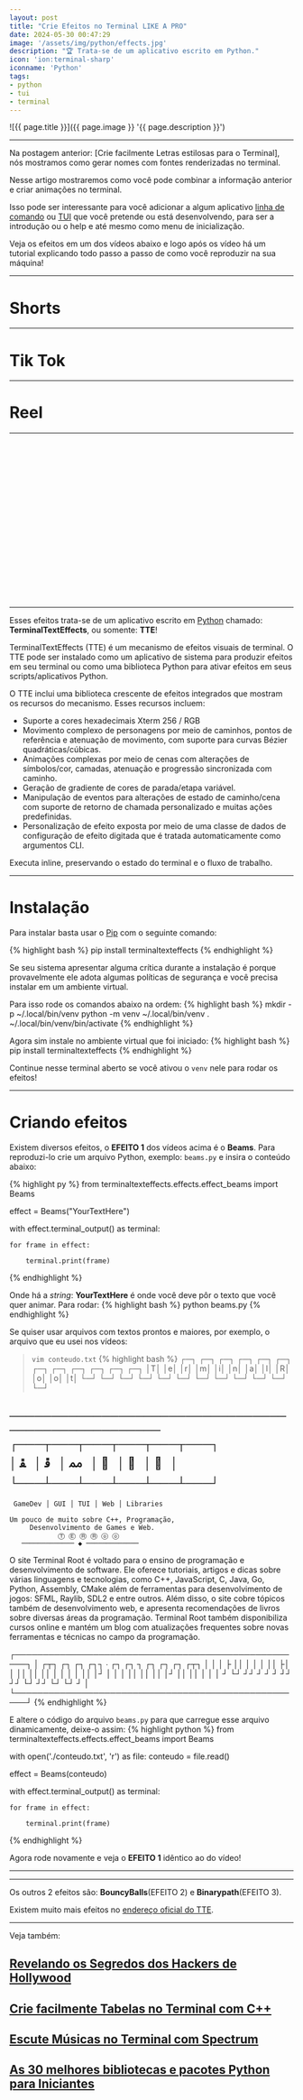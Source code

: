 ```yaml
---
layout: post
title: "Crie Efeitos no Terminal LIKE A PRO"
date: 2024-05-30 00:47:29
image: '/assets/img/python/effects.jpg'
description: "🏆 Trata-se de um aplicativo escrito em Python."
icon: 'ion:terminal-sharp'
iconname: 'Python'
tags:
- python
- tui
- terminal
---
```


![{{ page.title }}]({{ page.image }} '{{ page.description }}')

---

Na postagem anterior: [Crie facilmente Letras estilosas para o Terminal], nós mostramos como gerar nomes com fontes renderizadas no terminal.

Nesse artigo mostraremos como você pode combinar a informação anterior e criar animações no terminal.

Isso pode ser interessante para você adicionar a algum aplicativo [linha de comando](https://terminalroot.com.br/tags#comando) ou [TUI](https://terminalroot.com.br/tags#tui) que você pretende ou está desenvolvendo, para ser a introdução ou o help e até mesmo como menu de inicialização.

Veja os efeitos em um dos vídeos abaixo e logo após os vídeo há um tutorial explicando todo passo a passo de como você reproduzir na sua máquina!

---

# Shorts

---

# Tik Tok

---

# Reel

---


<!-- SQUARE - GAMES ROOT -->
<script async src="//pagead2.googlesyndication.com/pagead/js/adsbygoogle.js"></script>
<ins class="adsbygoogle"
style="display:inline-block;width:336px;height:280px"
data-ad-client="ca-pub-2838251107855362"
data-ad-slot="5351066970"></ins>
<script>
(adsbygoogle = window.adsbygoogle || []).push({});
</script>

---

Esses efeitos trata-se de um aplicativo escrito em [Python](https://terminalroot.com.br/tags#python) chamado: **TerminalTextEffects**, ou somente: **TTE**!

TerminalTextEffects (TTE) é um mecanismo de efeitos visuais de terminal. O TTE pode ser instalado como um aplicativo de sistema para produzir efeitos em seu terminal ou como uma biblioteca Python para ativar efeitos em seus scripts/aplicativos Python. 

O TTE inclui uma biblioteca crescente de efeitos integrados que mostram os recursos do mecanismo. Esses recursos incluem: 
+ Suporte a cores hexadecimais Xterm 256 / RGB 
+ Movimento complexo de personagens por meio de caminhos, pontos de referência e atenuação de movimento, com suporte para curvas Bézier quadráticas/cúbicas. 
+ Animações complexas por meio de cenas com alterações de símbolos/cor, camadas, atenuação e progressão sincronizada com caminho. 
+ Geração de gradiente de cores de parada/etapa variável. 
+ Manipulação de eventos para alterações de estado de caminho/cena com suporte de retorno de chamada personalizado e muitas ações predefinidas. 
+ Personalização de efeito exposta por meio de uma classe de dados de configuração de efeito digitada que é tratada automaticamente como argumentos CLI. 

Executa inline, preservando o estado do terminal e o fluxo de trabalho.

---

# Instalação
Para instalar basta usar o [Pip](https://pypi.org/project/pip/) com o seguinte comando:

{% highlight bash %}
pip install terminaltexteffects
{% endhighlight %}

Se seu sistema apresentar alguma crítica durante a instalação é porque provavelmente ele adota algumas políticas de segurança e você precisa instalar em um ambiente virtual.

Para isso rode os comandos abaixo na ordem:
{% highlight bash %}
mkdir -p ~/.local/bin/venv
python -m venv ~/.local/bin/venv
. ~/.local/bin/venv/bin/activate
{% endhighlight %}

Agora sim instale no ambiente virtual que foi iniciado:
{% highlight bash %}
pip install terminaltexteffects
{% endhighlight %}

Continue nesse terminal aberto se você ativou o `venv` nele para rodar os efeitos!


<!-- RECTANGLE LARGE -->
<script async src="https://pagead2.googlesyndication.com/pagead/js/adsbygoogle.js"></script>
<!-- Informat -->
<ins class="adsbygoogle"
style="display:block"
data-ad-client="ca-pub-2838251107855362"
data-ad-slot="2327980059"
data-ad-format="auto"
data-full-width-responsive="true"></ins>
<script>
(adsbygoogle = window.adsbygoogle || []).push({});
</script>

---

# Criando efeitos
Existem diversos efeitos, o **EFEITO 1** dos vídeos acima é o **Beams**. Para reproduzi-lo crie um arquivo Python, exemplo: `beams.py` e insira o conteúdo abaixo:

{% highlight py %}
from terminaltexteffects.effects.effect_beams import Beams

effect = Beams("YourTextHere")

with effect.terminal_output() as terminal:

    for frame in effect:

        terminal.print(frame)
{% endhighlight %}

Onde há a *string*: **YourTextHere** é onde você deve pôr o texto que você quer animar. Para rodar:
{% highlight bash %}
python beams.py
{% endhighlight %}

Se quiser usar arquivos com textos prontos e maiores, por exemplo, o arquivo que eu usei nos vídeos:

> `vim conteudo.txt`
{% highlight bash %}
┌─┐ ┌─┐ ┌─┐ ┌─┐ ┌─┐ ┌─┐ ┌─┐ ┌─┐     ┌─┐ ┌─┐ ┌─┐ ┌─┐
│T│ │e│ │r│ │m│ │i│ │n│ │a│ │l│     │R│ │o│ │o│ │t│
└─┘ └─┘ └─┘ └─┘ └─┘ └─┘ └─┘ └─┘     └─┘ └─┘ └─┘ └─┘

───────────────────────────────────────────────────
          ┌───┬───┬───┬───┬───┬───┐                               
          │ ﭱ⠀│ ﭰ⠀│ ﳑ⠀│ ⠀│ ⠀│ ⠀│ 
          └───┴───┴───┴───┴───┴───┘
---------------------------------------------------
     GameDev │ GUI │ TUI │ Web │ Libraries

    Um pouco de muito sobre C++, Programação, 
         Desenvolvimento de Games e Web.
                Ⓣ Ⓔ Ⓡ Ⓡ ⓞ ⓞ 
       ───────────── ◆ ─────────────
  O site Terminal Root é voltado para o ensino de 
  programação e desenvolvimento de software. Ele 
  oferece tutoriais, artigos e dicas sobre várias 
  linguagens e tecnologias, como C++, JavaScript, 
  C, Java, Go, Python, Assembly, CMake além de 
  ferramentas para desenvolvimento de jogos: SFML, 
  Raylib, SDL2 e entre outros. Além disso, o site 
  cobre tópicos também de desenvolvimento web, e 
  apresenta recomendações de livros sobre diversas 
  áreas da programação. Terminal Root também 
  disponibiliza cursos online e mantém um blog com 
  atualizações frequentes sobre novas ferramentas 
  e técnicas no campo da programação.

┌────────────────────────────────────────────────────┐
│ ┌┬┐  ┌┐  ┌┐  ┌┐┐  ∙  ┌┐  ┌┐  ┐     ┌┐  ┌┐  ┌┐  ┌┬┐ │ 
│  │   ├   ││  │ │  │  ││  ├│  │     ││  ││  ││   │  │ 
│  │   ││  │┘  │ │  │  ││  ││  ││    │┘  ││  ││   │  │ 
│  ┘   └┘  ┘┘  ┘ ┘  ┘  ┘┘  ┘┘  └┘    ┘┘  └┘  └┘   ┘  │ 
└────────────────────────────────────────────────────┘
{% endhighlight %}

E altere o código do arquivo `beams.py` para que carregue esse arquivo dinamicamente, deixe-o assim:
{% highlight python %}
from terminaltexteffects.effects.effect_beams import Beams

with open('./conteudo.txt', 'r') as file:
    conteudo = file.read()

effect = Beams(conteudo)

with effect.terminal_output() as terminal:

    for frame in effect:

        terminal.print(frame)
{% endhighlight %}

Agora rode novamente e veja o **EFEITO 1** idêntico ao do vídeo!

---

<!-- RECTANGLE 2 - OnParagragraph -->
<script async src="//pagead2.googlesyndication.com/pagead/js/adsbygoogle.js"></script>
<ins class="adsbygoogle"
style="display:block; text-align:center;"
data-ad-layout="in-article"
data-ad-format="fluid"
data-ad-client="ca-pub-2838251107855362"
data-ad-slot="8549252987"></ins>
<script>
(adsbygoogle = window.adsbygoogle || []).push({});
</script>

---

Os outros 2 efeitos são: **BouncyBalls**(EFEITO 2) e **Binarypath**(EFEITO 3).

Existem muito mais efeitos no [endereço oficial do TTE](https://chrisbuilds.github.io/terminaltexteffects/).

---

Veja também:
## [Revelando os Segredos dos Hackers de Hollywood](https://terminalroot.com.br/2020/10/revelando-os-segredos-dos-hackers-de-hollywood.html)
## [Crie facilmente Tabelas no Terminal com C++](https://terminalroot.com.br/2022/04/crie-facilmente-tabelas-no-terminal-com-cpp.html)
## [Escute Músicas no Terminal com Spectrum](https://terminalroot.com.br/2023/04/escute-musicas-no-terminal-com-spectrum.html)
## [As 30 melhores bibliotecas e pacotes Python para Iniciantes](https://terminalroot.com.br/2019/12/as-30-melhores-bibliotecas-e-pacotes-python-para-iniciantes.html)


